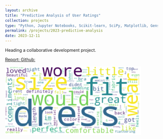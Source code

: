 ```yaml
---
layout: archive
title: "Predictive Analysis of User Ratings"
collection: projects
type: "Python, Jupyter Notebooks, Scikit-learn, SciPy, Matplotlib, Gensim, Tensorflow"
permalink: /projects/2023-predictive-analysis
date: 2023-12-11
---
```

Heading a collaborative development project.


<!-- citation and icon code -->
<p> 
<a href="https://github.com/ahvuong/Predictive_Analysis_of_User_Ratings/blob/main/CSE158RFA23_Assignment2_Report.pdf">Report:  <i class="fas fa-file-pdf" aria-hidden="true"></i></a>   
<a href="https://github.com/ahvuong/Predictive_Analysis_of_User_Ratings">Github: <i class="fab fa-fw fa-github zoom" aria-hidden="true"></i></a>
</p>

![homepage](../images/predictive_analysis.png)
